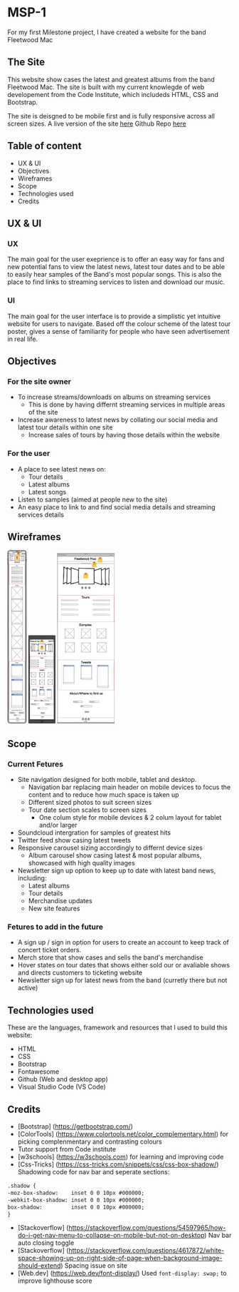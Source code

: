 # MSP-1
For my first Milestone project, I have created a website for the band Fleetwood Mac

## The Site
This website show cases the latest and greatest albums from the band Fleetwood Mac. The site is built with my current knowlegde of web developement from the Code Institute, which includeds HTML, CSS and Bootstrap.

The site is deisgned to be mobile first and is fully responsive across all screen sizes.
A live version of the site [here](https://owebster.github.io/MSP-1-Fleetwood_Mac/)
Github Repo [here](https://github.com/owebster/MSP-1-Fleetwood_Mac.git)

## Table of content
* UX & UI
* Objectives
* Wireframes
* Scope
* Technologies used
* Credits

## UX & UI
### UX
The main goal for the user exeprience is to offer an easy way for fans and new potential fans to view the latest news, latest tour dates and to be able to easily hear samples of the Band's most popular songs. This is also the place to find links to streaming services to listen and download our music.
### UI
The main goal for the user interface is to provide a simplistic yet intuitive website for users to navigate. Based off the colour scheme of the latest tour poster, gives a sense of familiarity for people who have seen advertisement in real life.
## Objectives
### For the site owner
* To increase streams/downloads on albums on streaming services
   * This is done by having differnt streaming services in multiple areas of the site
* Increase awareness to latest news by collating our social media and latest tour details within one site
   * Increase sales of tours by having those details within the website
### For the user
* A place to see latest news on:
   * Tour details
   * Latest albums
   * Latest songs
* Listen to samples (aimed at people new to the site)
* An easy place to link to and find social media details and streaming services details

## Wireframes
<img src="assets/images/Wireframe/Phone_Small_Screens.png" alt="Small Screen Wireframe" width="43" height="389" />
<img src="assets/images/Wireframe/Tablet.png" alt="Medium Screen Wireframe" width="61" height="198" />
<img src="assets/images/Wireframe/Large_and_Medium_display.png" alt="Large Screen Wireframe" width="130" height="382" />

## Scope
### Current Fetures
* Site navigation designed for both mobile, tablet and desktop.
   * Navigation bar replacing main header on mobile devices to focus the content and to reduce how much space is taken up
   * Different sized photos to suit screen sizes
   * Tour date section scales to screen sizes
      * One colum style for mobile devices & 2 colum layout for tablet and/or larger
* Soundcloud intergration for samples of greatest hits
* Twitter feed show casing latest tweets
* Responsive carousel sizing accordingly to differnt device sizes
   * Album carousel show casing latest & most popular albums, showcased with high quality images
* Newsletter sign up option to keep up to date with latest band news, including:
   * Latest albums
   * Tour details
   * Merchandise updates
   * New site features

### Fetures to add in the future
- A sign up / sign in option for users to create an account to keep track of concert ticket orders.
- Merch store that show cases and sells the band's merchandise
- Hover states on tour dates that shows either sold our or avaliable shows and directs customers to ticketing website
- Newsletter sign up for latest news from the band (curretly there but not active)

## Technologies used
These are the languages, framework and resources that I used to build this website:
- HTML
- CSS
- Bootstrap
- Fontawesome
- Github (Web and desktop app)
- Visual Studio Code (VS Code)

## Credits
- [Bootstrap] (https://getbootstrap.com/)
- [ColorTools] (https://www.colortools.net/color_complementary.html) for picking complenmentary and contrasting colours
- Tutor support from Code institute
- [w3schools] (https://w3schools.com) for learning and improving code
- [Css-Tricks] (https://css-tricks.com/snippets/css/css-box-shadow/) Shadowing code for nav bar and seperate sections: 
```
.shadow {
-moz-box-shadow:    inset 0 0 10px #000000;
-webkit-box-shadow: inset 0 0 10px #000000;
box-shadow:         inset 0 0 10px #000000;
}
```
- [Stackoverflow] (https://stackoverflow.com/questions/54597965/how-do-i-get-nav-menu-to-collapse-on-mobile-but-not-on-desktop) Nav bar auto closing toggle 
- [Stackoverflow] (https://stackoverflow.com/questions/4617872/white-space-showing-up-on-right-side-of-page-when-background-image-should-extend) Spacing issue on   site
- [Web.dev] (https://web.dev/font-display/) Used `font-display: swap;` to improve lighthouse score